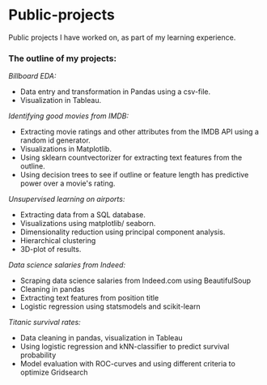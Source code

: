 # Public-projects
Public projects I have worked on, as part of my learning experience.

### The outline of my projects:
*Billboard EDA:*
- Data entry and transformation in Pandas using a csv-file.
- Visualization in Tableau.

*Identifying good movies from IMDB:*
- Extracting movie ratings and other attributes from the IMDB API using a random id generator.
- Visualizations in Matplotlib.
- Using sklearn countvectorizer for extracting text features from the outline.
- Using decision trees to see if outline or feature length has predictive power over a movie's rating.

*Unsupervised learning on airports:*
- Extracting data from a SQL database.
- Visualizations using matplotlib/ seaborn.
- Dimensionality reduction using principal component analysis.
- Hierarchical clustering
- 3D-plot of results.

*Data science salaries from Indeed:*
- Scraping data science salaries from Indeed.com using BeautifulSoup
- Cleaning in pandas
- Extracting text features from position title
- Logistic regression using statsmodels and scikit-learn

*Titanic survival rates:*
- Data cleaning in pandas, visualization in Tableau
- Using logistic regression and kNN-classifier to predict survival probability
- Model evaluation with ROC-curves and using different criteria to optimize Gridsearch

